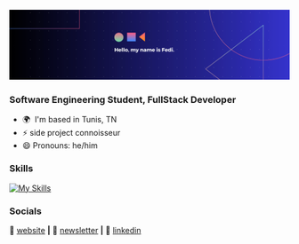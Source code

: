 [![bg][banner]][website]

### Software Engineering Student, FullStack Developer

* 🌍  I'm based in Tunis, TN
* ⚡ side project connoisseur
* 😄 Pronouns: he/him

### Skills

[![My Skills](https://skillicons.dev/icons?i=js,ts,html,css,figma,java,py,c,cpp,cs,dotnet,php,symfony,nodejs,npm,express,nestjs,graphql,react,vite,tailwind,supabase,heroku,jest,postman,git,docker,rabbitmq,vim,neovim,nginx,linux,arch,postgres,mongodb,mysql,prisma,pug,sklearn,tesnorflow)](https://skillicons.dev)

### Socials

🏡 [website][website] **|** 
📰 [newsletter][newsletter] **|** 
👔 [linkedin][linkedin]


[banner]: https://raw.githubusercontent.com/Med-Fedi-Adel/Med-Fedi-Adel/main/Banner.png
[website]: https://fedis-trendy-site.webflow.io
[newsletter]: fediadel987@gmail.com
[linkedin]: https://www.linkedin.com/in/mohamed-fedi-adel-866a5521b

